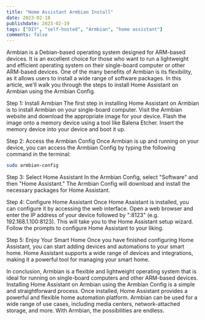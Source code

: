 ```yaml
---
title: "Home Assistant Armbian Install"
date: 2023-02-18
publishdate: 2023-02-19
tags: ["DIY", "self-hosted", "Armbian", "home assistant"]
comments: false
---
```

Armbian is a Debian-based operating system designed for ARM-based devices. It is an excellent choice for those who want to run a lightweight and efficient operating system on their single-board computer or other ARM-based devices. One of the many benefits of Armbian is its flexibility, as it allows users to install a wide range of software packages. In this article, we'll walk you through the steps to install Home Assistant on Armbian using the Armbian Config.

Step 1: Install Armbian
The first step in installing Home Assistant on Armbian is to install Armbian on your single-board computer. Visit the Armbian website and download the appropriate image for your device. Flash the image onto a memory device using a tool like Balena Etcher. Insert the memory device into your device and boot it up.

Step 2: Access the Armbian Config
Once Armbian is up and running on your device, you can access the Armbian Config by typing the following command in the terminal:

```sh
sudo armbian-config
```
Step 3: Select Home Assistant
In the Armbian Config, select "Software" and then "Home Assistant." The Armbian Config will download and install the necessary packages for Home Assistant.

Step 4: Configure Home Assistant
Once Home Assistant is installed, you can configure it by accessing the web interface. Open a web browser and enter the IP address of your device followed by ":8123" (e.g. 192.168.1.100:8123). This will take you to the Home Assistant setup wizard. Follow the prompts to configure Home Assistant to your liking.

Step 5: Enjoy Your Smart Home
Once you have finished configuring Home Assistant, you can start adding devices and automations to your smart home. Home Assistant supports a wide range of devices and integrations, making it a powerful tool for managing your smart home.

In conclusion, Armbian is a flexible and lightweight operating system that is ideal for running on single-board computers and other ARM-based devices. Installing Home Assistant on Armbian using the Armbian Config is a simple and straightforward process. Once installed, Home Assistant provides a powerful and flexible home automation platform. Armbian can be used for a wide range of use cases, including media centers, network-attached storage, and more. With Armbian, the possibilities are endless.